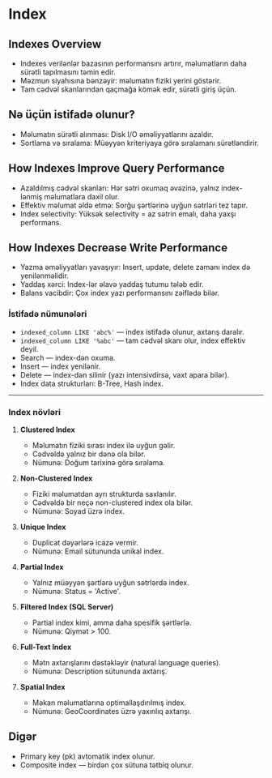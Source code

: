 # Index

## Indexes Overview

- Indexes verilənlər bazasının performansını artırır, məlumatların daha sürətli tapılmasını təmin edir.
- Məzmun siyahısına bənzəyir: məlumatın fiziki yerini göstərir.
- Tam cədvəl skanlarından qaçmağa kömək edir, sürətli giriş üçün.

## Nə üçün istifadə olunur?

- Məlumatın sürətli alınması: Disk I/O əməliyyatlarını azaldır.
- Sortlama və sıralama: Müəyyən kriteriyaya görə sıralamanı sürətləndirir.

## How Indexes Improve Query Performance

- Azaldılmış cədvəl skanları: Hər sətri oxumaq əvəzinə, yalnız index-lənmiş məlumatlara daxil olur.
- Effektiv məlumat əldə etmə: Sorğu şərtlərinə uyğun sətrləri tez tapır.
- Index selectivity: Yüksək selectivity = az sətrin emalı, daha yaxşı performans.

## How Indexes Decrease Write Performance

- Yazma əməliyyatları yavaşıyır: Insert, update, delete zamanı index də yenilənməlidir.
- Yaddaş xərci: Index-lər əlavə yaddaş tutumu tələb edir.
- Balans vacibdir: Çox index yazı performansını zəiflədə bilər.



### İstifadə nümunələri

- `indexed_column LIKE 'abc%'` — index istifadə olunur, axtarış daralır.
- `indexed_column LIKE '%abc'` — tam cədvəl skanı olur, index effektiv deyil.
- Search — index-dən oxuma.
- Insert — index yenilənir.
- Delete — index-dən silinir (yazı intensivdirsə, vaxt apara bilər).
- Index data strukturları: B-Tree, Hash index.

---

### Index növləri

1. **Clustered Index**
    - Məlumatın fiziki sırası index ilə uyğun gəlir.
    - Cədvəldə yalnız bir dənə ola bilər.
    - Nümunə: Doğum tarixinə görə sıralama.

2. **Non-Clustered Index**
    - Fiziki məlumatdan ayrı strukturda saxlanılır.
    - Cədvəldə bir neçə non-clustered index ola bilər.
    - Nümunə: Soyad üzrə index.

3. **Unique Index**
    - Duplicat dəyərlərə icazə vermir.
    - Nümunə: Email sütununda unikal index.

4. **Partial Index**
    - Yalnız müəyyən şərtlərə uyğun sətrlərdə index.
    - Nümunə: Status = 'Active'.

5. **Filtered Index (SQL Server)**
    - Partial index kimi, amma daha spesifik şərtlərlə.
    - Nümunə: Qiymət > 100.

6. **Full-Text Index**
    - Mətn axtarışlarını dəstəkləyir (natural language queries).
    - Nümunə: Description sütununda axtarış.

7. **Spatial Index**
    - Məkan məlumatlarına optimallaşdırılmış index.
    - Nümunə: GeoCoordinates üzrə yaxınlıq axtarışı.


## Digər

- Primary key (pk) avtomatik index olunur.
- Composite index — birdən çox sütuna tətbiq olunur.